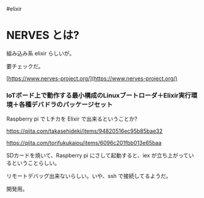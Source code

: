 #elixir

# NERVES とは?

組み込み系 elixir らしいが。

要チェックだ。

[https://www.nerves-project.org/](https://www.nerves-project.org/)

### IoTボード上で動作する最小構成のLinuxブートローダ＋Elixir実行環境＋各種デバドラのパッケージセット

Raspberry pi で Lチカを Elixir で出来るということか?

https://qiita.com/takasehideki/items/94820516ec95b85bae32

https://qiita.com/torifukukaiou/items/6096c201fbb013e65baa



SDカードを焼いて、Raspberry pi にさして起動すると、iex が立ち上がっているということらしい。

リモートデバッグ出来ないらしい。いや、ssh で接続してるようだ。

開発用。

